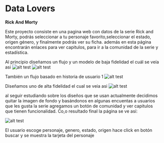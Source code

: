 # **Data Lovers**
**Rick And Morty**

Este proyecto consiste en una pagina web con datos de la serie Rick and Morty, podrás seleccionar a tu personaje favorito,seleccionar el estado, origen género, y finalmente podrás ver su ficha.
además en esta página encontrarán enlaces para ver capitulos, para ir a la comunidad de la serie y estadística.

Al principio diseñamos un flujo y un modelo de baja fidelidad el cuál se veía asi
![alt test](http://www.imagenonline.com/imagenes/2/1501-2b5e935c1b824e2a274054366391dfa611785ab6.jpg)
![alt test](http://www.imagenonline.com/imagenes/2/1502-347d5af6614c06fa836083ebd424605814a65fd9.jpg)

También un flujo basado en historia de usuario 1
![alt test](http://www.imagenonline.com/imagenes/2/1504-b365445e832c3b52cf852a0c857f79c22459f9bb.jpg)

Diseñamos uno de alta fidelidad el cual se veia asi
![alt test](http://www.imagenonline.com/imagenes/2/1505-e9b9753615a137397b927125a17a1068e89933e9.jpg)


al seguir estudiando sobre los diseños que se usan actualmente decidimos quitar la imagen de fondo y basándonos en algunas encuentas a usuarios que les gusta la serie agregamos un botón de comunidad y ver capitulos que tienen funcionalidad.
Co,o resultado final la página se ve así:

![alt test](http://www.imagenonline.com/imagenes/2/1506-6de3470df1597c322e4dd9dc8edfd94066e57a98.jpg)

El usuario escoge personaje, genero, estado, origen hace click en botón buscar y se muestra la tarjeta del personaje


  